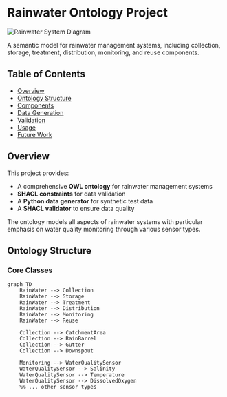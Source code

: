 # Rainwater Ontology Project

![Rainwater System Diagram](media/image1.png)

A semantic model for rainwater management systems, including collection, storage, treatment, distribution, monitoring, and reuse components.

## Table of Contents
- [Overview](#overview)
- [Ontology Structure](#ontology-structure)
- [Components](#components)
- [Data Generation](#data-generation)
- [Validation](#validation)
- [Usage](#usage)
- [Future Work](#future-work)

## Overview

This project provides:
- A comprehensive **OWL ontology** for rainwater management systems
- **SHACL constraints** for data validation
- A **Python data generator** for synthetic test data
- A **SHACL validator** to ensure data quality

The ontology models all aspects of rainwater systems with particular emphasis on water quality monitoring through various sensor types.

## Ontology Structure

### Core Classes
```mermaid
graph TD
    RainWater --> Collection
    RainWater --> Storage
    RainWater --> Treatment
    RainWater --> Distribution
    RainWater --> Monitoring
    RainWater --> Reuse
    
    Collection --> CatchmentArea
    Collection --> RainBarrel
    Collection --> Gutter
    Collection --> Downspout
    
    Monitoring --> WaterQualitySensor
    WaterQualitySensor --> Salinity
    WaterQualitySensor --> Temperature
    WaterQualitySensor --> DissolvedOxygen
    %% ... other sensor types